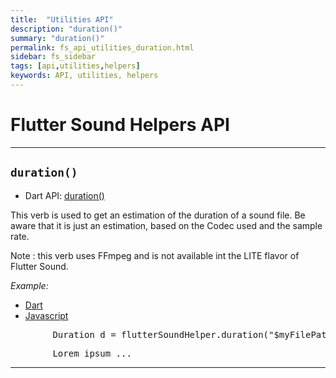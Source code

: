 ```yaml
---
title:  "Utilities API"
description: "duration()"
summary: "duration()"
permalink: fs_api_utilities_duration.html
sidebar: fs_sidebar
tags: [api,utilities,helpers]
keywords: API, utilities, helpers
---
```


# Flutter Sound Helpers API

----------------------------------------------------------------------------------------------------------------------------

## `duration()`

- Dart API: [duration()](pages/flutter-sound/api/helper/FlutterSoundHelper/duration.html)

This verb is used to get an estimation of the duration of a sound file.
Be aware that it is just an estimation, based on the Codec used and the sample rate.

Note : this verb uses FFmpeg and is not available int the LITE flavor of Flutter Sound.

*Example:*
<ul id="profileTabs" class="nav nav-tabs">
    <li class="active"><a href="#dart" data-toggle="tab">Dart</a></li>
    <li><a href="#javascript" data-toggle="tab">Javascript</a></li>
</ul>
<div class="tab-content">

<div role="tabpanel" class="tab-pane active" id="dart">

<pre>
        Duration d = flutterSoundHelper.duration("$myFilePath/bar.wav");
</pre>

</div>

<div role="tabpanel" class="tab-pane" id="javascript">
<pre>
        Lorem ipsum ...
</pre>
</div>

</div>

----------------------------------------------------------------------------------------------------------------------------
